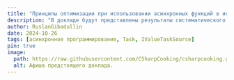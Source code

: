```yaml
---
title: "Принципы оптимизации при использовании асинхронных функций в исполняющей среде .NET"
description: "В докладе будут представлены результаты систематического исследования и внедрения передовых практик асинхронного программирования, направленных на оптимизацию использования вычислительных ресурсов и повышение производительности приложений, работающих с асинхронными операциями. Основная цель исследования заключается в формировании и обосновании принципов, позволяющих эффективно управлять состоянием асинхронных операций, минимизируя при этом накладные расходы, связанные с управлением памятью. В докладе особое внимание уделено следующим ключевым аспектам: синхронному завершению асинхронных функций, стратегиям кеширования задач Task и Task&lt;T&gt;, использованию структур ValueTask и ValueTask&lt;T&gt;, а также реализации интерфейсов IValueTaskSource и IValueTaskSource&lt;T&gt;."
author: RuslanGibadullin
date: 2024-10-26
tags: [асинхронное программирование, Task, IValueTaskSource]
pin: true
image:
  path: https://raw.githubusercontent.com/CSharpCooking/csharpcooking.github.io/refs/heads/main/pastes/2024-09-13.jpg  
  alt: Афиша предстоящего доклада.
---
```


